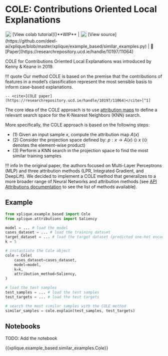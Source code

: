 # COLE: Contributions Oriented Local Explanations

<sub>
    <img src="https://upload.wikimedia.org/wikipedia/commons/d/d0/Google_Colaboratory_SVG_Logo.svg" width="20">
</sub> [View colab tutorial]()**WIP** |
<sub>
    <img src="https://upload.wikimedia.org/wikipedia/commons/9/91/Octicons-mark-github.svg" width="20">
</sub> [View source](https://github.com/deel-ai/xplique/blob/master/xplique/example_based/similar_examples.py) |
📰 [Paper](https://researchrepository.ucd.ie/handle/10197/11064)

COLE for Contributions Oriented Local Explanations was introduced by Kenny & Keane in 2019.

!!! quote
    Our method COLE is based on the premise that the contributions of features in a model’s classification represent the most sensible basis to inform case-based explanations.

    -- <cite>[COLE paper](https://researchrepository.ucd.ie/handle/10197/11064)</cite>[^1]

The core idea of the COLE approach is to use [attribution maps](api/attributions/api_attributions/) to define a relevant search space for the K-Nearest Neighbors (KNN) search.

More specifically, the COLE approach is based on the following steps:
- (1) Given an input sample $x$, compute the attribution map $A(x)$
- (2) Consider the projection space defined by: $p: x \rightarrow A(x) \odot x$ ($\odot$ denotes the element-wise product)
- (3) Perform a KNN search in the projection space to find the most similar training samples

!!! info
    In the original paper, the authors focused on Multi-Layer Perceptrons (MLP) and three attribution methods (LPR, Integrated Gradient, and DeepLift). We decided to implement a COLE method that generalizes to a more broader range of Neural Networks and attribution methods (see [API Attributions documentation](api/attributions/api_attributions/) to see the list of methods available).

## Example

```python
from xplique.example_based import Cole
from xplique.attributions import Saliency

model = ... # load the model
cases_dataset = ... # load the training dataset
target_dataset = ... # load the target dataset (predicted one-hot encoding of model's predictions)
k = 5

# instantiate the Cole object
cole = Cole(
    cases_dataset=cases_dataset,
    model=model,
    k=k,
    attribution_method=Saliency,
)

# load the test samples
test_samples = ... # load the test samples
test_targets = ... # load the test targets

# search the most similar samples with the COLE method
similar_samples = cole.explain(test_samples, test_targets)
```

## Notebooks

TODO: Add the notebook

{{xplique.example_based.similar_examples.Cole}}

[^1]: [Twin-Systems to Explain Artificial Neural Networks using Case-Based Reasoning:
Comparative Tests of Feature-Weighting Methods in ANN-CBR Twins for XAI (2019)](https://researchrepository.ucd.ie/handle/10197/11064)